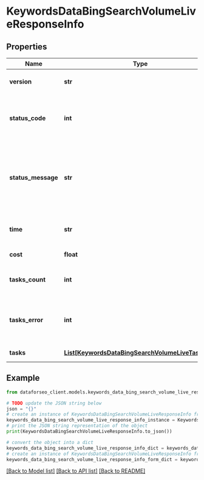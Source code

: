 # KeywordsDataBingSearchVolumeLiveResponseInfo


## Properties

Name | Type | Description | Notes
------------ | ------------- | ------------- | -------------
**version** | **str** | the current version of the API | [optional] 
**status_code** | **int** | general status code you can find the full list of the response codes here | [optional] 
**status_message** | **str** | general informational message you can find the full list of general informational messages here | [optional] 
**time** | **str** | total execution time, seconds | [optional] 
**cost** | **float** | total tasks cost, USD | [optional] 
**tasks_count** | **int** | the number of tasks in the tasks array | [optional] 
**tasks_error** | **int** | the number of tasks in the tasks array returned with an error | [optional] 
**tasks** | [**List[KeywordsDataBingSearchVolumeLiveTaskInfo]**](KeywordsDataBingSearchVolumeLiveTaskInfo.md) | array of tasks | [optional] 

## Example

```python
from dataforseo_client.models.keywords_data_bing_search_volume_live_response_info import KeywordsDataBingSearchVolumeLiveResponseInfo

# TODO update the JSON string below
json = "{}"
# create an instance of KeywordsDataBingSearchVolumeLiveResponseInfo from a JSON string
keywords_data_bing_search_volume_live_response_info_instance = KeywordsDataBingSearchVolumeLiveResponseInfo.from_json(json)
# print the JSON string representation of the object
print(KeywordsDataBingSearchVolumeLiveResponseInfo.to_json())

# convert the object into a dict
keywords_data_bing_search_volume_live_response_info_dict = keywords_data_bing_search_volume_live_response_info_instance.to_dict()
# create an instance of KeywordsDataBingSearchVolumeLiveResponseInfo from a dict
keywords_data_bing_search_volume_live_response_info_form_dict = keywords_data_bing_search_volume_live_response_info.from_dict(keywords_data_bing_search_volume_live_response_info_dict)
```
[[Back to Model list]](../README.md#documentation-for-models) [[Back to API list]](../README.md#documentation-for-api-endpoints) [[Back to README]](../README.md)


